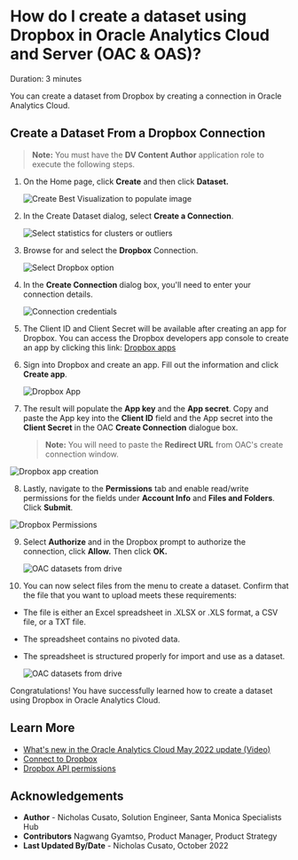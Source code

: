 # How do I create a dataset using Dropbox in Oracle Analytics Cloud and Server (OAC & OAS)?
Duration: 3 minutes

You can create a dataset from Dropbox by creating a connection in Oracle Analytics Cloud.

## Create a Dataset From a Dropbox Connection

>**Note:** You must have the **DV Content Author** application role to execute the following steps.

1. On the Home page, click **Create** and then click **Dataset.**

    ![Create Best Visualization to populate image](images/create-dataset.png)

2. In the Create Dataset dialog, select **Create a Connection**.

    ![Select statistics for clusters or outliers](images/create-connection.png)

3. Browse for and select the **Dropbox** Connection.

    ![Select Dropbox option](images/select-dropbox.png)

4. In the **Create Connection** dialog box, you'll need to enter your connection details.

    ![Connection credentials](images/dropbox-connection.png)

5. The Client ID and Client Secret will be available after creating an app for Dropbox. You can access the Dropbox developers app console to create an app by clicking this link: [Dropbox apps](https://www.dropbox.com/developers/apps)


6. Sign into Dropbox and create an app. Fill out the information and click **Create app**.

    ![Dropbox App](images/dropbox-oauth.png)

7. The result will populate the **App key** and the **App secret**. Copy and paste the App key into the **Client ID** field and the App secret into the **Client Secret** in the OAC **Create Connection** dialogue box.

    >**Note:** You will need to paste the **Redirect URL** from OAC's create connection window.

  ![Dropbox app creation](images/dropbox-direct-url.png)

8. Lastly, navigate to the **Permissions** tab and enable read/write permissions for the fields under **Account Info** and **Files and Folders**. Click **Submit**.

  ![Dropbox Permissions](images/permissions.png)

9. Select **Authorize** and in the Dropbox prompt to authorize the connection, click **Allow.** Then click **OK.**

    ![OAC datasets from drive](images/dropbox-key.png)

10. You can now select files from the menu to create a dataset. Confirm that the file that you want to upload meets these requirements:
* The file is either an Excel spreadsheet in .XLSX or .XLS format, a CSV file, or a TXT file.
* The spreadsheet contains no pivoted data.
* The spreadsheet is structured properly for import and use as a dataset.

    ![OAC datasets from drive](images/drive-updated.png)

Congratulations! You have successfully learned how to create a dataset using Dropbox in Oracle Analytics Cloud.

## Learn More

* [What's new in the Oracle Analytics Cloud May 2022 update (Video)](https://www.youtube.com/watch?v=K3YaJlmfSpM)
* [Connect to Dropbox](https://docs.oracle.com/en/cloud/paas/analytics-cloud/acsds/connect-dropbox.html#GUID-694C72CE-900A-4AFE-8637-862DF8988835)
* [Dropbox API permissions](https://developers.dropbox.com/oauth-guide)

## Acknowledgements

* **Author** - Nicholas Cusato, Solution Engineer, Santa Monica Specialists Hub
* **Contributors** Nagwang Gyamtso, Product Manager, Product Strategy
* **Last Updated By/Date** - Nicholas Cusato, October 2022
